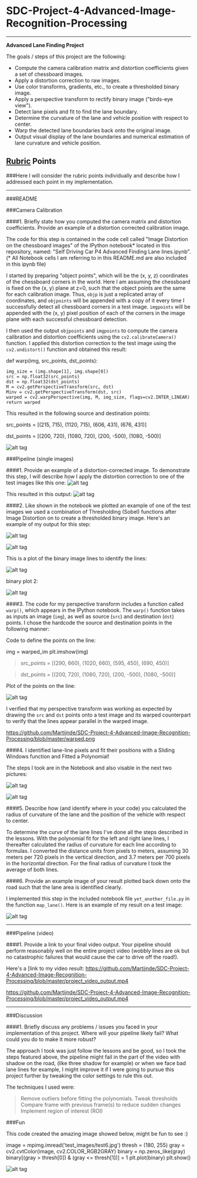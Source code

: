 # SDC-Project-4-Advanced-Image-Recognition-Processing

---

**Advanced Lane Finding Project**

The goals / steps of this project are the following:

* Compute the camera calibration matrix and distortion coefficients given a set of chessboard images.
* Apply a distortion correction to raw images.
* Use color transforms, gradients, etc., to create a thresholded binary image.
* Apply a perspective transform to rectify binary image ("birds-eye view").
* Detect lane pixels and fit to find the lane boundary.
* Determine the curvature of the lane and vehicle position with respect to center.
* Warp the detected lane boundaries back onto the original image.
* Output visual display of the lane boundaries and numerical estimation of lane curvature and vehicle position.

## [Rubric](https://review.udacity.com/#!/rubrics/571/view) Points
###Here I will consider the rubric points individually and describe how I addressed each point in my implementation.  

---
###README 

###Camera Calibration

####1. Briefly state how you computed the camera matrix and distortion coefficients. Provide an example of a distortion corrected calibration image.

The code for this step is contained in the code cell called "Image Distortion on the chessboard images" of the IPython notebook* located in this repository, named: "Self Driving Car P4 Advanced Finding Lane lines.ipynb". 
(* All Notebook cells I am referring to in this README.md are also included in this ipynb file) 

I started by preparing "object points", which will be the (x, y, z) coordinates of the chessboard corners in the world. Here I am assuming the chessboard is fixed on the (x, y) plane at z=0, such that the object points are the same for each calibration image.  Thus, `objp` is just a replicated array of coordinates, and `objpoints` will be appended with a copy of it every time I successfully detect all chessboard corners in a test image.  `imgpoints` will be appended with the (x, y) pixel position of each of the corners in the image plane with each successful chessboard detection.  

I then used the output `objpoints` and `imgpoints` to compute the camera calibration and distortion coefficients using the `cv2.calibrateCamera()` function.  I applied this distortion correction to the test image using the `cv2.undistort()` function and obtained this result: 

 def warp(img, src_points, dst_points):
    
    img_size = (img.shape[1], img.shape[0])
    src = np.float32(src_points)
    dst = np.float32(dst_points)
    M = cv2.getPerspectiveTransform(src, dst)
    Minv = cv2.getPerspectiveTransform(dst, src)
    warped = cv2.warpPerspective(img, M, img_size, flags=cv2.INTER_LINEAR)
    return warped   
    
This resulted in the following source and destination points:
    
src_points = [(215, 715), (1120, 715), (606, 431), (676, 431)]

dst_points = [(200, 720), (1080, 720), (200, -500), (1080, -500)]

![alt tag](https://github.com/Martijnde/SDC-Project-4-Advanced-Image-Recognition-Processing/blob/master/chessboard_output.JPG?raw=true)

###Pipeline (single images)

####1. Provide an example of a distortion-corrected image.
To demonstrate this step, I will describe how I apply the distortion correction to one of the test images like this one:
![alt tag](https://github.com/Martijnde/SDC-Project-4-Advanced-Image-Recognition-Processing/blob/master/straight_lines1.jpg?raw=true)

This resulted in this output:
![alt tag](https://github.com/Martijnde/SDC-Project-4-Advanced-Image-Recognition-Processing/blob/master/Image_Distortion_output.JPG?raw=true)

####2. Like shown in the notebook we plotted an example of one of the test images we used a combination of Thresholding (Sobel) functions after Image Distortion on to create a thresholded binary image. Here's an example of my output for this step:

![alt tag](https://github.com/Martijnde/SDC-Project-4-Advanced-Image-Recognition-Processing/blob/master/Binary_test_image_output.png?raw=true)

![alt tag](https://github.com/Martijnde/SDC-Project-4-Advanced-Image-Recognition-Processing/blob/master/Binary%20Warped%20images.JPG?raw=true)

This is a plot of the binary image lines to identify the lines:

![alt tag](https://github.com/Martijnde/SDC-Project-4-Advanced-Image-Recognition-Processing/blob/master/plot_binary_image.JPG?raw=true)

binary plot 2:

![alt tag](https://github.com/Martijnde/SDC-Project-4-Advanced-Image-Recognition-Processing/blob/master/Binary%20view.JPG?raw=true)


####3. The code for my perspective transform includes a function called `warp()`, which appears in the IPython notebook. The `warp()` function takes as inputs an image (`img`), as well as source (`src`) and destination (`dst`) points.  I chose the hardcode the source and destination points in the following manner:

Code to define the points on the line:

img = warped_im
plt.imshow(img)

> src_points = [(290, 660), (1020, 660), (595, 450), (690, 450)]

> dst_points = [(200, 720), (1080, 720), (200, -500), (1080, -500)]

Plot of the points on the line:

![alt tag](https://github.com/Martijnde/SDC-Project-4-Advanced-Image-Recognition-Processing/blob/master/line%20points.png?raw=true)

I verified that my perspective transform was working as expected by drawing the `src` and `dst` points onto a test image and its warped counterpart to verify that the lines appear parallel in the warped image.

https://github.com/Martijnde/SDC-Project-4-Advanced-Image-Recognition-Processing/blob/master/warped.png


####4. I identified lane-line pixels and fit their positions with a Sliding Windows function and Fitted a Polynomial! 

The steps I took are in the Notebook and also visable in the next two pictures:

![alt tag](https://github.com/Martijnde/SDC-Project-4-Advanced-Image-Recognition-Processing/blob/master/color_fit_lines_new.jpg?raw=true)

![alt tag](https://github.com/Martijnde/SDC-Project-4-Advanced-Image-Recognition-Processing/blob/master/color_fit_lines_newer.jpg?raw=true)


####5. Describe how (and identify where in your code) you calculated the radius of curvature of the lane and the position of the vehicle with respect to center.

To determine the curve of the lane lines I've done all the steps described in the lessons. With the polynomial fit for the left and right lane lines, I thereafter calculated the radius of curvature for each line according to formulas. I converted the distance units from pixels to meters, assuming 30 meters per 720 pixels in the vertical direction, and 3.7 meters per 700 pixels in the horizontal direction. For the final radius of curvature I took the average of both lines.

####6. Provide an example image of your result plotted back down onto the road such that the lane area is identified clearly.

I implemented this step in the included notebook file `yet_another_file.py` in the function `map_lane()`.  Here is an example of my result on a test image:

![alt tag](https://github.com/Martijnde/SDC-Project-4-Advanced-Image-Recognition-Processing/blob/master/warped.png?raw=true)

---

###Pipeline (video)

####1. Provide a link to your final video output.  Your pipeline should perform reasonably well on the entire project video (wobbly lines are ok but no catastrophic failures that would cause the car to drive off the road!).

Here's a [link to my video result: https://github.com/Martijnde/SDC-Project-4-Advanced-Image-Recognition-Processing/blob/master/project_video_output.mp4

https://github.com/Martijnde/SDC-Project-4-Advanced-Image-Recognition-Processing/blob/master/project_video_output.mp4

---

###Discussion

####1. Briefly discuss any problems / issues you faced in your implementation of this project.  Where will your pipeline likely fail?  What could you do to make it more robust?

The approach I took was just follow the lessons and be good, so I took the steps featured above, the pipeline might fail in the part of the video with shadow on the road, (like three shadow for example) or when we face bad lane lines for example, I might improve it if I were going to pursue this project further by tweaking the color settings to rule this out.  

The techniques I used were:

> Remove outliers before fitting the polynomials.
> Tweak thresholds
> Compare frame with previous frame(s) to reduce sudden changes
> Implement region of interest (ROI)


###Fun

This code created the amazing image showed below, might be fun to see :)

image = mpimg.imread('test_images/test6.jpg')
thresh = (180, 255)
gray = cv2.cvtColor(image, cv2.COLOR_RGB2GRAY)
binary = np.zeros_like(gray)
binary[(gray > thresh[0]) & (gray <= thresh[1])] = 1
plt.plot(binary)
plt.show()

![alt tag](https://github.com/Martijnde/SDC-Project-4-Advanced-Image-Recognition-Processing/blob/master/Fun.JPG?raw=true)
